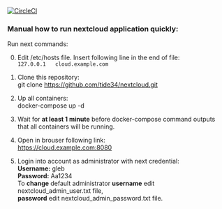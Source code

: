[![CircleCI](https://circleci.com/gh/tide34/nextcloud.svg?style=svg)](https://app.circleci.com/pipelines/github/tide34/nextcloud)

### Manual how to run nextcloud application quickly:  
  
Run next commands:  
  
0) Edit /etc/hosts file. Insert following line in the end of file:  
   `127.0.0.1	cloud.example.com`
    
1) Clone this repository:  
   git clone https://github.com/tide34/nextcloud.git  
  
2) Up all containers:  
   docker-compose up -d  
  
3) Wait for **at least 1 minute** before docker-compose command outputs that all containers will be running.  
  
4) Open in brouser following link:  
   https://cloud.example.com:8080  
  
5) Login into account as administrator with next credential:  
   **Username:** gleb  
   **Password:** Aa1234   
   To **change** default administrator **username** edit nextcloud_admin_user.txt file,  
                                       **password** edit nextcloud_admin_password.txt file.

